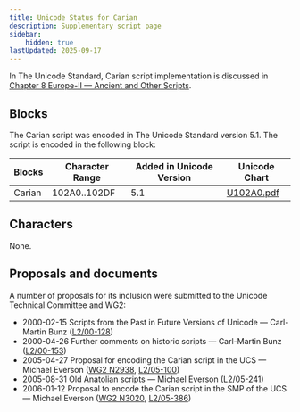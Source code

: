 ```yaml
---
title: Unicode Status for Carian
description: Supplementary script page
sidebar:
    hidden: true
lastUpdated: 2025-09-17
---
```


In The Unicode Standard, Carian script implementation is discussed in [Chapter 8 Europe-II — Ancient and Other Scripts](https://www.unicode.org/versions/latest/core-spec/chapter-8/#G26509).

## Blocks

The Carian script was encoded in The Unicode Standard version 5.1. The script is encoded in the following block:

| Blocks  |  Character Range  |  Added in Unicode Version  |  Unicode Chart  |
| ------- | ----------------- | -------------------------- | --------------- |
| Carian  |  102A0..102DF  |  5.1  |  [U102A0.pdf](http://www.unicode.org/charts/PDF/U102A0.pdf)  |

## Characters

None.

## Proposals and documents

A number of proposals for its inclusion were submitted to the Unicode Technical Committee and WG2:
- 2000-02-15 Scripts from the Past in Future Versions of Unicode — Carl-Martin Bunz                 ([L2/00-128](http://www.unicode.org/cgi-bin/GetMatchingDocs.pl?L2/00-128))
- 2000-04-26 Further comments on historic scripts — Carl-Martin Bunz ([L2/00-153](http://www.unicode.org/cgi-bin/GetMatchingDocs.pl?L2/00-153))
- 2005-04-27 Proposal for encoding the Carian script in the UCS — Michael Everson ([WG2 N2938](https://www.unicode.org/wg2/docs/n2938.pdf), [L2/05-100](http://www.unicode.org/cgi-bin/GetMatchingDocs.pl?L2/05-100))
- 2005-08-31 Old Anatolian scripts — Michael Everson ([L2/05-241](http://www.unicode.org/cgi-bin/GetMatchingDocs.pl?L2/05-241))
- 2006-01-12 Proposal to encode the Carian script in the SMP of the UCS — Michael Everson ([WG2 N3020](https://www.unicode.org/wg2/docs/n3020.pdf), [L2/05-386](http://www.unicode.org/cgi-bin/GetMatchingDocs.pl?L2/05-386))
